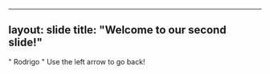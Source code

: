    ---
layout: slide
title: "Welcome to our second slide!"
---
" Rodrigo " 
Use the left arrow to go back!
